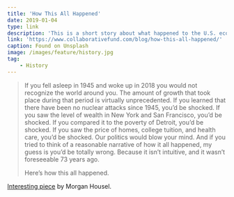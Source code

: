 ```yaml
---
title: 'How This All Happened'
date: 2019-01-04
type: link
description: 'This is a short story about what happened to the U.S. economy since the end of World War II.'
link: 'https://www.collaborativefund.com/blog/how-this-all-happened/'
caption: Found on Unsplash
image: /images/feature/history.jpg
tag:
    - History
---
```

> If you fell asleep in 1945 and woke up in 2018 you would not recognize the world around you. The amount of growth that took place during that period is virtually unprecedented. If you learned that there have been no nuclear attacks since 1945, you’d be shocked. If you saw the level of wealth in New York and San Francisco, you’d be shocked. If you compared it to the poverty of Detroit, you’d be shocked. If you saw the price of homes, college tuition, and health care, you’d be shocked. Our politics would blow your mind. And if you tried to think of a reasonable narrative of how it all happened, my guess is you’d be totally wrong. Because it isn’t intuitive, and it wasn’t foreseeable 73 years ago.
> 
> Here’s how this all happened.

[Interesting piece](https://www.collaborativefund.com/blog/how-this-all-happened/) by Morgan Housel.